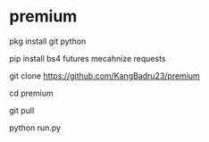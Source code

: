 # premium



pkg install git python

pip install bs4 futures mecahnize requests

git clone https://github.com/KangBadru23/premium

cd premium

git pull

python run.py
